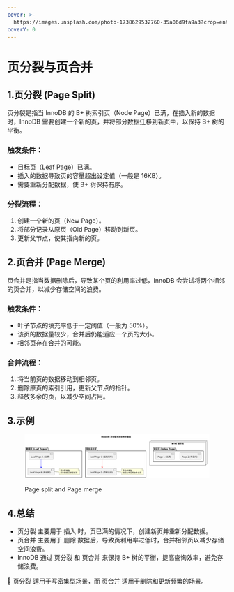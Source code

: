 ```yaml
---
cover: >-
  https://images.unsplash.com/photo-1738629532760-35a06d9fa9a3?crop=entropy&cs=srgb&fm=jpg&ixid=M3wxOTcwMjR8MHwxfHJhbmRvbXx8fHx8fHx8fDE3MzkyNjExODl8&ixlib=rb-4.0.3&q=85
coverY: 0
---
```


# 页分裂与页合并

## 1.页分裂 (Page Split)

页分裂是指当 InnoDB 的 B+ 树索引页（Node Page）已满，在插入新的数据时，InnoDB 需要创建一个新的页，并将部分数据迁移到新页中，以保持 B+ 树的平衡。

### 触发条件：

* 目标页（Leaf Page）已满。
* 插入的数据导致页的容量超出设定值（一般是 16KB）。
* 需要重新分配数据，使 B+ 树保持有序。

### 分裂流程：

1. 创建一个新的页（New Page）。
2. 将部分记录从原页（Old Page）移动到新页。
3. 更新父节点，使其指向新的页。

## 2.页合并 (Page Merge)

页合并是指当数据删除后，导致某个页的利用率过低，InnoDB 会尝试将两个相邻的页合并，以减少存储空间的浪费。

### 触发条件：

* 叶子节点的填充率低于一定阈值（一般为 50%）。
* 该页的数据量较少，合并后仍能适应一个页的大小。
* 相邻页存在合并的可能。

### 合并流程：

1. 将当前页的数据移动到相邻页。
2. 删除原页的索引引用，更新父节点的指针。
3. 释放多余的页，以减少空间占用。

## 3.示例

<figure><img src="../../../.gitbook/assets/image (1) (1) (1).png" alt=""><figcaption><p>Page split and Page merge</p></figcaption></figure>

## 4.总结

* 页分裂 主要用于 插入 时，页已满的情况下，创建新页并重新分配数据。
* 页合并 主要用于 删除 数据后，导致页利用率过低时，合并相邻页以减少存储空间浪费。
* InnoDB 通过 页分裂 和 页合并 来保持 B+ 树的平衡，提高查询效率，避免存储浪费。

🔹 页分裂 适用于写密集型场景，而 页合并 适用于删除和更新频繁的场景。
